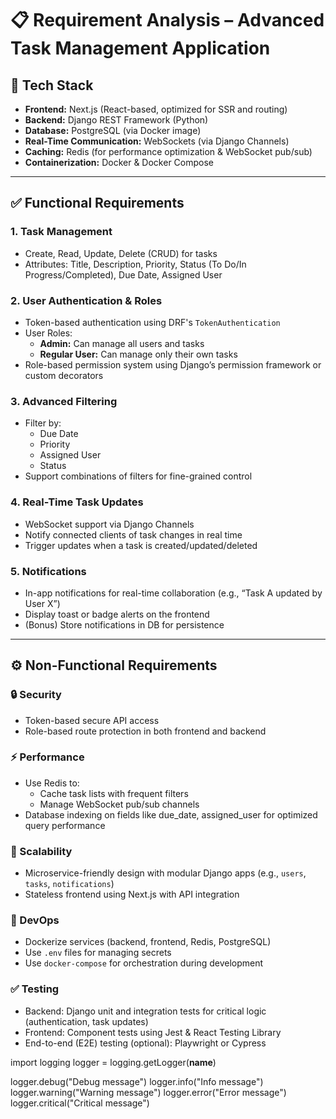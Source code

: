 # 📋 Requirement Analysis – Advanced Task Management Application

## 🧱 Tech Stack

- **Frontend:** Next.js (React-based, optimized for SSR and routing)
- **Backend:** Django REST Framework (Python)
- **Database:** PostgreSQL (via Docker image)
- **Real-Time Communication:** WebSockets (via Django Channels)
- **Caching:** Redis (for performance optimization & WebSocket pub/sub)
- **Containerization:** Docker & Docker Compose

---

## ✅ Functional Requirements

### 1. **Task Management**

- Create, Read, Update, Delete (CRUD) for tasks
- Attributes: Title, Description, Priority, Status (To Do/In Progress/Completed), Due Date, Assigned User

### 2. **User Authentication & Roles**

- Token-based authentication using DRF's `TokenAuthentication`
- User Roles:
  - **Admin:** Can manage all users and tasks
  - **Regular User:** Can manage only their own tasks
- Role-based permission system using Django’s permission framework or custom decorators

### 3. **Advanced Filtering**

- Filter by:
  - Due Date
  - Priority
  - Assigned User
  - Status
- Support combinations of filters for fine-grained control

### 4. **Real-Time Task Updates**

- WebSocket support via Django Channels
- Notify connected clients of task changes in real time
- Trigger updates when a task is created/updated/deleted

### 5. **Notifications**

- In-app notifications for real-time collaboration (e.g., “Task A updated by User X”)
- Display toast or badge alerts on the frontend
- (Bonus) Store notifications in DB for persistence

---

## ⚙️ Non-Functional Requirements

### 🔒 Security

- Token-based secure API access
- Role-based route protection in both frontend and backend

### ⚡ Performance

- Use Redis to:
  - Cache task lists with frequent filters
  - Manage WebSocket pub/sub channels
- Database indexing on fields like due_date, assigned_user for optimized query performance

### 🔄 Scalability

- Microservice-friendly design with modular Django apps (e.g., `users`, `tasks`, `notifications`)
- Stateless frontend using Next.js with API integration

### 🐳 DevOps

- Dockerize services (backend, frontend, Redis, PostgreSQL)
- Use `.env` files for managing secrets
- Use `docker-compose` for orchestration during development

### ✅ Testing

- Backend: Django unit and integration tests for critical logic (authentication, task updates)
- Frontend: Component tests using Jest & React Testing Library
- End-to-end (E2E) testing (optional): Playwright or Cypress

import logging
logger = logging.getLogger(**name**)

logger.debug("Debug message")
logger.info("Info message")
logger.warning("Warning message")
logger.error("Error message")
logger.critical("Critical message")
